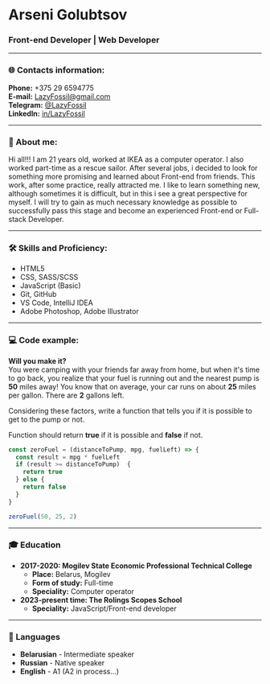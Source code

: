 # Arseni Golubtsov
### Front-end Developer | Web Developer

---

### 🌐 Contacts information: 

**Phone:** +375 29 6594775<br>
**E-mail:** LazyFossil@gmail.com<br>
**Telegram:** [@LazyFossil](https://t.me/LazyFossil)<br>
**LinkedIn:** [in/LazyFossil](https://www.linkedin.com/in/lazyfossil/)

---

### 🍃 About me:

Hi all!!! I am 21 years old, worked at IKEA as a computer operator. I also worked part-time as a rescue sailor. After several jobs, i decided to look for something more promising and learned about Front-end from friends. This work, after some practice, really attracted me. I like to learn something new, although sometimes it is difficult, but in this i see a great perspective for myself. I will try to gain as much necessary knowledge as possible to successfully pass this stage and become an experienced Front-end or Full-stack Developer.

---

### 🛠 Skills and Proficiency:

- HTML5
- CSS, SASS/SCSS
- JavaScript (Basic)
- Git, GitHub
- VS Code, IntelliJ IDEA
- Adobe Photoshop, Adobe Illustrator

---

### 💻 Code example:

**Will you make it?**<br>
You were camping with your friends far away from home, but when it's time to go back, you realize that your fuel is running out and the nearest pump is **50** miles away! You know that on average, your car runs on about **25** miles per gallon. There are **2** gallons left.

Considering these factors, write a function that tells you if it is possible to get to the pump or not.

Function should return **true** if it is possible and **false** if not.

```javascript
const zeroFuel = (distanceToPump, mpg, fuelLeft) => {
  const result = mpg * fuelLeft 
  if (result >= distanceToPump)  {
    return true
  } else {
    return false
  }
}

zeroFuel(50, 25, 2)
```

---

### 🎓 Education
* **2017-2020: Mogilev State Economic Professional Technical College**
    * **Place:** Belarus, Mogilev
    * **Form of study:** Full-time
    * **Speciality:** Computer operator
* **2023-present time: The Rolings Scopes School**
    * **Speciality:** JavaScript/Front-end developer
 
---

### 📢 Languages
* **Belarusian** - Intermediate speaker
* **Russian** - Native speaker
* **English** - A1 (A2 in process...)